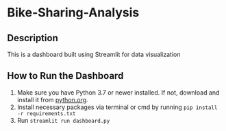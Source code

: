 # Bike-Sharing-Analysis

## Description
This is a dashboard built using Streamlit for data visualization

## How to Run the Dashboard

1. Make sure you have Python 3.7 or newer installed. If not, download and install it from [python.org](https://www.python.org/downloads/).
2. Install necessary packages via terminal or cmd by running `pip install -r requirements.txt`
3. Run `streamlit run dashboard.py`
